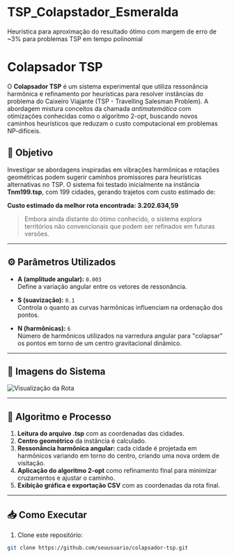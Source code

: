 # TSP_Colapstador_Esmeralda
Heurística para aproximação do resultado ótimo com margem de erro de ~3% para problemas TSP em tempo polinomial

# Colapsador TSP

O **Colapsador TSP** é um sistema experimental que utiliza ressonância harmônica e refinamento por heurísticas para resolver instâncias do problema do Caixeiro Viajante (TSP - Travelling Salesman Problem). A abordagem mistura conceitos da chamada *antimatemática* com otimizações conhecidas como o algoritmo 2-opt, buscando novos caminhos heurísticos que reduzam o custo computacional em problemas NP-difíceis.

## 🧪 Objetivo

Investigar se abordagens inspiradas em vibrações harmônicas e rotações geométricas podem sugerir caminhos promissores para heurísticas alternativas no TSP. O sistema foi testado inicialmente na instância **Tnm199.tsp**, com 199 cidades, gerando trajetos com custo estimado de:

**Custo estimado da melhor rota encontrada: 3.202.634,59**

> Embora ainda distante do ótimo conhecido, o sistema explora territórios não convencionais que podem ser refinados em futuras versões.

---

## ⚙️ Parâmetros Utilizados

- **A (amplitude angular):** `0.003`  
  Define a variação angular entre os vetores de ressonância.

- **S (suavização):** `0.1`  
  Controla o quanto as curvas harmônicas influenciam na ordenação dos pontos.

- **N (harmônicas):** `6`  
  Número de harmônicos utilizados na varredura angular para "colapsar" os pontos em torno de um centro gravitacional dinâmico.

---

## 📸 Imagens do Sistema

![Visualização da Rota](./imagens/rota_tnm199.png)

---

## 🧠 Algoritmo e Processo

1. **Leitura do arquivo .tsp** com as coordenadas das cidades.
2. **Centro geométrico** da instância é calculado.
3. **Ressonância harmônica angular:** cada cidade é projetada em harmônicos variando em torno do centro, criando uma nova ordem de visitação.
4. **Aplicação do algoritmo 2-opt** como refinamento final para minimizar cruzamentos e ajustar o caminho.
5. **Exibição gráfica e exportação CSV** com as coordenadas da rota final.

---

## 📥 Como Executar

1. Clone este repositório:
```bash
git clone https://github.com/seuusuario/colapsador-tsp.git
